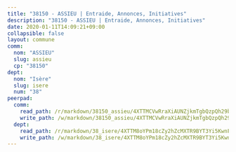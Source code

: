 ```yaml
---
title: "38150 - ASSIEU | Entraide, Annonces, Initiatives"
description: "38150 - ASSIEU | Entraide, Annonces, Initiatives"
date: 2020-01-11T14:09:21+09:00
collapsible: false
layout: commune
comm:
  nom: "ASSIEU"
  slug: assieu
  cp: "38150"
dept:
  nom: "Isère"
  slug: isere
  num: "38"
peerpad:
  comm:
    read_path: /r/markdown/38150_assieu/4XTTMCVwRraXiAUNZjkmTgbQzpQh29bdd5phL2GDow5Ry6Zjg
    write_path: /w/markdown/38150_assieu/4XTTMCVwRraXiAUNZjkmTgbQzpQh29bdd5phL2GDow5Ry6Zjg-K3TgUE5adUjZBq1bTZ9vgTY5H7TQRfSTHcSmQvDdFviCbravxg5iuh5sP9j6e5BKhthQWGRYEKELxdtLHvCib3YC7jExTHsrkobkWBHhFP25JvUvs4GzDM8pEp9jGr4LfjXD2p8S
  dept:
    read_path: /r/markdown/38_isere/4XTTM8oYPm18cZy2hZcMXTR9BYT3Yi5KwnFvpXu1TXaRq7Q3V
    write_path: /w/markdown/38_isere/4XTTM8oYPm18cZy2hZcMXTR9BYT3Yi5KwnFvpXu1TXaRq7Q3V-K3TgUoSzs2JpJwfbzBvgU8N95mHo7JXz7NbEctNRM3EDb2iYHA4maKm3pRQwmboULLPnLFTEhRgTawPTWpmxTxKbTwDgAEzA9tUHjpudQTWdKWfdVSegAo77eCwhXTaVG7AyUZEs
---
```


